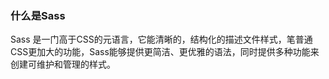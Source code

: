### 什么是Sass
Sass 是一门高于CSS的元语言，它能清晰的，结构化的描述文件样式，笔普通CSS更加大的功能，Sass能够提供更简洁、更优雅的语法，同时提供多种功能来创建可维护和管理的样式。